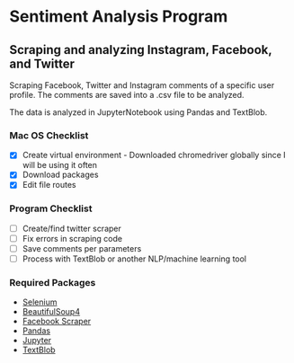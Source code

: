 # Sentiment Analysis Program

## Scraping and analyzing Instagram, Facebook, and Twitter

Scraping Facebook, Twitter and Instagram comments of a specific user profile. The comments are saved into a .csv file to be analyzed.

The data is analyzed in JupyterNotebook using Pandas and TextBlob.

### Mac OS Checklist

- [x] Create virtual environment - Downloaded chromedriver globally since I will be using it often
- [x] Download packages
- [x] Edit file routes

### Program Checklist

- [ ] Create/find twitter scraper
- [ ] Fix errors in scraping code
- [ ] Save comments per parameters
- [ ] Process with TextBlob or another NLP/machine learning tool

### Required Packages

- [Selenium](https://selenium-python.readthedocs.io/installation.html#)
- [BeautifulSoup4](https://www.crummy.com/software/BeautifulSoup/bs4/doc/#installing-beautiful-soup)
- [Facebook Scraper](https://pypi.org/project/facebook-scraper/)
- [Pandas](https://pandas.pydata.org/)
- [Jupyter](https://jupyter.org/)
- [TextBlob](https://textblob.readthedocs.io/en/dev/)
